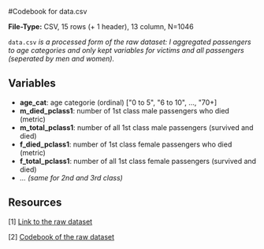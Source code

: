 
#Codebook for data.csv

**File-Type:** CSV, 15 rows (+ 1 header), 13 column, N=1046

`data.csv` *is a processed form of the raw dataset: I aggregated passengers to age categories and only kept variables for victims and all passengers (seperated by men and women).*

## Variables

- **age_cat**: age categorie (ordinal) ["0 to 5", "6 to 10", ..., "70+]
- **m_died_pclass1**: number of 1st class male passengers who died (metric)
- **m_total_pclass1**: number of all 1st class male passengers (survived and died)
- **f_died_pclass1**: number of 1st class female passengers who died (metric)
- **f_total_pclass1**: number of all 1st class female passengers (survived and died)
- *... (same for 2nd and 3rd class)*

## Resources
[1] [Link to the raw dataset](http://biostat.mc.vanderbilt.edu/wiki/pub/Main/DataSets/titanic3.csv)

[2] [Codebook of the raw dataset](http://biostat.mc.vanderbilt.edu/wiki/pub/Main/DataSets/titanic3info.txt)